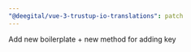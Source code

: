 ```yaml
---
"@deegital/vue-3-trustup-io-translations": patch
---
```


Add new boilerplate + new method for adding key
